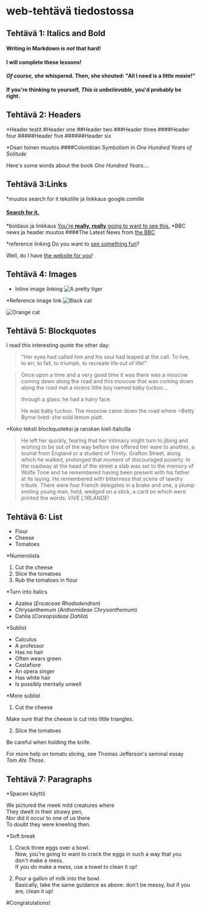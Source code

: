 # <Jere Alamaa> web-tehtävä tiedostossa

## Tehtävä 1: Italics and Bold
#### Writing in Markdown is _not_ that hard!
#### I **will** complete these lessons!
#### *Of course,* she whispered. Then, she shouted: "All I need is **a little moxie**!"
#### If you're thinking to yourself, **_This is unbelievable_**, you'd probably be right.

## Tehtävä 2: Headers
*Header testit
#Header one
##Header two
###Header three
####Header four
#####Header five
######Header six

*Osan toinen muutos
####Colombian Symbolism in *One Hundred Years of Solitude*

Here's some words about the book _One Hundred Years..._.

## Tehtävä 3:Links

*muutos search for it tekstille ja linkkaus google.comille
#### [Search for it.](https://www.google.com)

*boldaus ja linkkaus
[You're **really, really** going to want to see this.](www.dailykitten.com)
*BBC news ja header muutos
####The Latest News from [the BBC](https://www.bbc.com/news)

*reference linking
Do you want to [see something fun][a fun place]?

Well, do I have [the website for you][another fun place]!

[a fun place]: https://www.zombo.com
[another fun place]: https://www.stumbleupon.com

## Tehtävä 4: Images

* Inline image linking
![A pretty tiger](https://upload.wikimedia.org/wikipedia/commons/5/56/Tiger.50.jpg)

*Reference image link
![Black cat][Black]

![Orange cat][Orange]

[Black]: https://upload.wikimedia.org/wikipedia/commons/a/a3/81_INF_DIV_SSI.jpg
[Orange]: http://icons.iconarchive.com/icons/google/noto-emoji-animals-nature/256/22221-cat-icon.png

## Tehtävä 5: Blockquotes
I read this interesting quote the other day:

>"Her eyes had called him and his soul had leaped at the call. To live, to err, to fall, to triumph, to recreate life out of life!"

>Once upon a time and a very good time it was there was a moocow coming down along the road and this moocow that was coming down along the road met a nicens little boy named baby tuckoo...
>
>through a glass: he had a hairy face.
>
>He was baby tuckoo. The moocow came down the road where >Betty Byrne lived: she sold lemon platt.

*Koko teksti blockquoteksi ja ranskan kieli italicilla
>He left her quickly, fearing that her intimacy might turn to jibing and wishing to be out of the way before she offered her ware to another, a tourist from England or a student of Trinity. Grafton Street, along which he walked, prolonged that moment of discouraged poverty. In the roadway at the head of the street a slab was set to the memory of Wolfe Tone and he remembered having been present with his father at its laying. He remembered with bitterness that scene of tawdry tribute. There were four French delegates in a brake and one, a plump smiling young man, held, wedged on a stick, a card on which were printed the words: *VIVE L'IRLANDE*!

## Tehtävä 6: List

* Flour
* Cheese
* Tomatoes

*Numerolista

1. Cut the cheese
2. Slice the tomatoes
3. Rub the tomatoes in flour

*Turn into italics
* Azalea (*Ericaceae Rhododendron*)
* Chrysanthemum (*Anthemideae Chrysanthemum*)
* Dahlia (*Coreopsideae Dahlia*)

*Sublist
* Calculus
 * A professor
 *  Has no hair
 *   Often wears green
* Castafiore
 *  An opera singer
 *  Has white hair
 *  Is possibly mentally unwell

 *More sublist

 1. Cut the cheese

 Make sure that the cheese is cut into little triangles.

2. Slice the tomatoes

 Be careful when holding the knife.

 For more help on tomato slicing, see Thomas Jefferson's  seminal essay _Tom Ate Those_.

 ## Tehtävä 7: Paragraphs
 *Spacen käyttö

 We pictured the meek mild creatures where  
They dwelt in their strawy pen,  
Nor did it occur to one of us there  
To doubt they were kneeling then.

*Soft break
1. Crack three eggs over a bowl.  
Now, you're going to want to crack the eggs in such a way that you don't make a mess.  
If you *do* make a mess, use a towel to clean it up!

2. Pour a gallon of milk into the bowl.  
Basically, take the same guidance as above: don't be messy, but if you are, clean it up!

#Congratulations!
